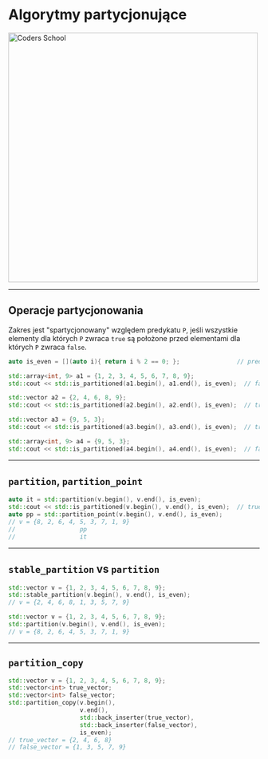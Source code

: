 <!-- .slide: data-background="#111111" -->

# Algorytmy partycjonujące

<a href="https://coders.school">
    <img width="500" src="../img/coders_school_logo.png" alt="Coders School" class="plain">
</a>

___

## Operacje partycjonowania

Zakres jest "spartycjonowany" względem predykatu `P`, jeśli wszystkie elementy dla których `P` zwraca `true` są położone przed elementami dla których `P` zwraca `false`.

```cpp
auto is_even = [](auto i){ return i % 2 == 0; };                // predicate
```
<!-- .element: class="fragment fade-in" -->

```cpp
std::array<int, 9> a1 = {1, 2, 3, 4, 5, 6, 7, 8, 9};
std::cout << std::is_partitioned(a1.begin(), a1.end(), is_even);  // false
```
<!-- .element: class="fragment fade-in" -->

```cpp
std::vector a2 = {2, 4, 6, 8, 9};
std::cout << std::is_partitioned(a2.begin(), a2.end(), is_even);  // true
```
<!-- .element: class="fragment fade-in" -->

```cpp
std::vector a3 = {9, 5, 3};
std::cout << std::is_partitioned(a3.begin(), a3.end(), is_even);  // true
```
<!-- .element: class="fragment fade-in" -->

```cpp
std::array<int, 9> a4 = {9, 5, 3};
std::cout << std::is_partitioned(a4.begin(), a4.end(), is_even);  // false!
```
<!-- .element: class="fragment fade-in" -->

___

## `partition`, `partition_point`

```cpp
auto it = std::partition(v.begin(), v.end(), is_even);
std::cout << std::is_partitioned(v.begin(), v.end(), is_even);  // true
auto pp = std::partition_point(v.begin(), v.end(), is_even);
// v = {8, 2, 6, 4, 5, 3, 7, 1, 9}
//                  pp
//                  it
```
<!-- .element: class="fragment fade-in" -->

___

## `stable_partition` vs `partition`

```cpp
std::vector v = {1, 2, 3, 4, 5, 6, 7, 8, 9};
std::stable_partition(v.begin(), v.end(), is_even);
// v = {2, 4, 6, 8, 1, 3, 5, 7, 9}
```
<!-- .element: class="fragment fade-in" -->

```cpp
std::vector v = {1, 2, 3, 4, 5, 6, 7, 8, 9};
std::partition(v.begin(), v.end(), is_even);
// v = {8, 2, 6, 4, 5, 3, 7, 1, 9}
```
<!-- .element: class="fragment fade-in" -->

___

## `partition_copy`

```cpp
std::vector v = {1, 2, 3, 4, 5, 6, 7, 8, 9};
std::vector<int> true_vector;
std::vector<int> false_vector;
std::partition_copy(v.begin(),
                    v.end(),
                    std::back_inserter(true_vector),
                    std::back_inserter(false_vector),
                    is_even);
// true_vector = {2, 4, 6, 8}
// false_vector = {1, 3, 5, 7, 9}
```
<!-- .element: class="fragment fade-in" -->
